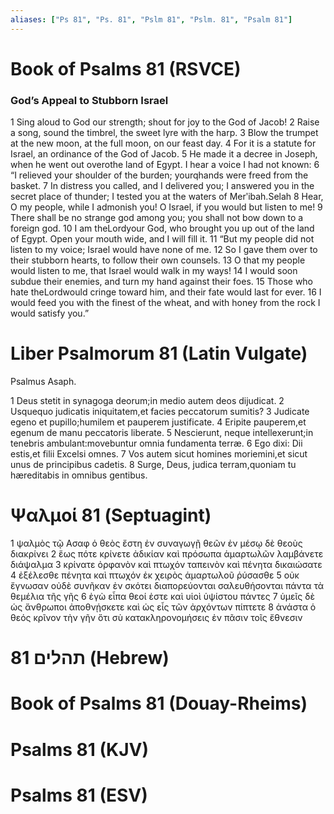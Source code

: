 ```yaml
---
aliases: ["Ps 81", "Ps. 81", "Pslm 81", "Pslm. 81", "Psalm 81"]
---
```



# Book of Psalms 81 (RSVCE)

### God’s Appeal to Stubborn Israel
1 Sing aloud to God our strength; shout for joy to the God of Jacob!
2 Raise a song, sound the timbrel, the sweet lyre with the harp.
3 Blow the trumpet at the new moon, at the full moon, on our feast day.
4 For it is a statute for Israel, an ordinance of the God of Jacob.
5 He made it a decree in Joseph, when he went out overothe land of Egypt. I hear a voice I had not known:
6 “I relieved your shoulder of the burden; yourqhands were freed from the basket.
7 In distress you called, and I delivered you; I answered you in the secret place of thunder; I tested you at the waters of Merʹibah.Selah
8 Hear, O my people, while I admonish you! O Israel, if you would but listen to me!
9 There shall be no strange god among you; you shall not bow down to a foreign god.
10 I am theLordyour God, who brought you up out of the land of Egypt. Open your mouth wide, and I will fill it.
11 “But my people did not listen to my voice; Israel would have none of me.
12 So I gave them over to their stubborn hearts, to follow their own counsels.
13 O that my people would listen to me, that Israel would walk in my ways!
14 I would soon subdue their enemies, and turn my hand against their foes.
15 Those who hate theLordwould cringe toward him, and their fate would last for ever.
16 I would feed you with the finest of the wheat, and with honey from the rock I would satisfy you.”


# Liber Psalmorum 81 (Latin Vulgate)

 Psalmus Asaph.

1 Deus stetit in synagoga deorum;in medio autem deos dijudicat.
2 Usquequo judicatis iniquitatem,et facies peccatorum sumitis?
3 Judicate egeno et pupillo;humilem et pauperem justificate.
4 Eripite pauperem,et egenum de manu peccatoris liberate.
5 Nescierunt, neque intellexerunt;in tenebris ambulant:movebuntur omnia fundamenta terræ.
6 Ego dixi: Dii estis,et filii Excelsi omnes.
7 Vos autem sicut homines moriemini,et sicut unus de principibus cadetis.
8 Surge, Deus, judica terram,quoniam tu hæreditabis in omnibus gentibus.


# Ψαλμοί 81 (Septuagint)

1 ψαλμὸς τῷ Ασαφ ὁ θεὸς ἔστη ἐν συναγωγῇ θεῶν ἐν μέσῳ δὲ θεοὺς διακρίνει
2 ἕως πότε κρίνετε ἀδικίαν καὶ πρόσωπα ἁμαρτωλῶν λαμβάνετε διάψαλμα
3 κρίνατε ὀρφανὸν καὶ πτωχόν ταπεινὸν καὶ πένητα δικαιώσατε
4 ἐξέλεσθε πένητα καὶ πτωχόν ἐκ χειρὸς ἁμαρτωλοῦ ῥύσασθε
5 οὐκ ἔγνωσαν οὐδὲ συνῆκαν ἐν σκότει διαπορεύονται σαλευθήσονται πάντα τὰ θεμέλια τῆς γῆς
6 ἐγὼ εἶπα θεοί ἐστε καὶ υἱοὶ ὑψίστου πάντες
7 ὑμεῖς δὲ ὡς ἄνθρωποι ἀποθνῄσκετε καὶ ὡς εἷς τῶν ἀρχόντων πίπτετε
8 ἀνάστα ὁ θεός κρῖνον τὴν γῆν ὅτι σὺ κατακληρονομήσεις ἐν πᾶσιν τοῖς ἔθνεσιν


# 81 תהלים (Hebrew)


# Book of Psalms 81 (Douay-Rheims)


# Psalms 81 (KJV)


# Psalms 81 (ESV)

